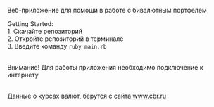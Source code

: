 Веб-приложение для помощи в работе с бивалютным портфелем

Getting Started:
<br>1. Скачайте репозиторий
<br>2. Откройте репозиторий в терминале
<br>3. Введите команду `ruby main.rb`

<br>Внимание! Для работы приложения необходимо подключение к интернету

<br>Данные о курсах валют, берутся с сайта www.cbr.ru

